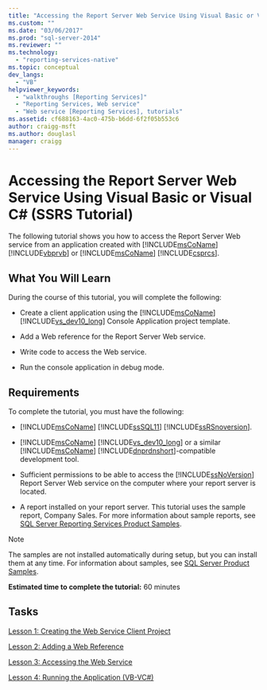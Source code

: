 ```yaml
---
title: "Accessing the Report Server Web Service Using Visual Basic or Visual C# (SSRS Tutorial) | Microsoft Docs"
ms.custom: ""
ms.date: "03/06/2017"
ms.prod: "sql-server-2014"
ms.reviewer: ""
ms.technology: 
  - "reporting-services-native"
ms.topic: conceptual
dev_langs: 
  - "VB"
helpviewer_keywords: 
  - "walkthroughs [Reporting Services]"
  - "Reporting Services, Web service"
  - "Web service [Reporting Services], tutorials"
ms.assetid: cf688163-4ac0-475b-b6dd-6f2f05b553c6
author: craigg-msft
ms.author: douglasl
manager: craigg
---
```

# Accessing the Report Server Web Service Using Visual Basic or Visual C# (SSRS Tutorial)
  The following tutorial shows you how to access the Report Server Web service from an application created with [!INCLUDE[msCoName](../includes/msconame-md.md)] [!INCLUDE[vbprvb](../includes/vbprvb-md.md)] or [!INCLUDE[msCoName](../includes/msconame-md.md)] [!INCLUDE[csprcs](../includes/csprcs-md.md)].  
  
## What You Will Learn  
 During the course of this tutorial, you will complete the following:  
  
-   Create a client application using the [!INCLUDE[msCoName](../includes/msconame-md.md)] [!INCLUDE[vs_dev10_long](../includes/vs-dev10-long-md.md)] Console Application project template.  
  
-   Add a Web reference for the Report Server Web service.  
  
-   Write code to access the Web service.  
  
-   Run the console application in debug mode.  
  
## Requirements  
 To complete the tutorial, you must have the following:  
  
-   [!INCLUDE[msCoName](../includes/msconame-md.md)] [!INCLUDE[ssSQL11](../includes/sssql11-md.md)] [!INCLUDE[ssRSnoversion](../includes/ssrsnoversion-md.md)].  
  
-   [!INCLUDE[msCoName](../includes/msconame-md.md)] [!INCLUDE[vs_dev10_long](../includes/vs-dev10-long-md.md)] or a similar [!INCLUDE[msCoName](../includes/msconame-md.md)] [!INCLUDE[dnprdnshort](../includes/dnprdnshort-md.md)]-compatible development tool.  
  
-   Sufficient permissions to be able to access the [!INCLUDE[ssNoVersion](../includes/ssnoversion-md.md)] Report Server Web service on the computer where your report server is located.  
  
-   A report installed on your report server. This tutorial uses the sample report, Company Sales. For more information about sample reports, see [SQL Server Reporting Services Product Samples](https://go.microsoft.com/fwlink/?LinkId=177889).  
  
> [!NOTE]  
>  The samples are not installed automatically during setup, but you can install them at any time. For information about samples, see [SQL Server Product Samples](https://go.microsoft.com/fwlink/?LinkId=182887).  
  
 **Estimated time to complete the tutorial:** 60 minutes  
  
## Tasks  
 [Lesson 1: Creating the Web Service Client Project](../../2014/tutorials/lesson-1-creating-the-web-service-client-project.md)  
  
 [Lesson 2: Adding a Web Reference](../../2014/tutorials/lesson-2-adding-a-web-reference.md)  
  
 [Lesson 3: Accessing the Web Service](../../2014/tutorials/lesson-3-accessing-the-web-service.md)  
  
 [Lesson 4: Running the Application &#40;VB-VC&#35;&#41;](../../2014/tutorials/lesson-4-running-the-application-vb-vcsharp.md)  
  
  
